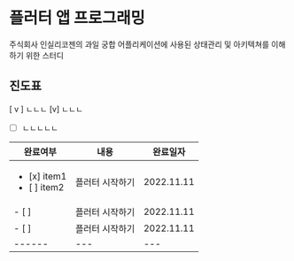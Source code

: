 # 플러터 앱 프로그래밍

주식회사 인실리코젠의 과일 궁합 어플리케이션에 사용된 상태관리 및 아키텍쳐를 이해하기 위한 스터디

## 진도표

[ v ] ㄴㄴㄴ
[v] ㄴㄴㄴ

- [ ] ㄴㄴㄴㄴㄴ

|완료여부|내용|완료일자|
|------|---|---|
| <ul><li>[x] item1</li><li>[ ] item2</li></ul> |플러터 시작하기|2022.11.11|
| - [ ] |플러터 시작하기|2022.11.11|
| - [ ] |플러터 시작하기|2022.11.11|
|------|---|---|
